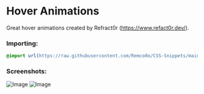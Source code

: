 # Hover Animations
Great hover animations created by Refract0r (https://www.refact0r.dev/).

### Importing:
```css
@import url(https://raw.githubusercontent.com/Remco0o/CSS-Snippets/main/Hover%20Animations/hover-animation.css);
```

### Screenshots:
<img src="https://media.discordapp.net/attachments/1175897848412389488/1179624460601524244/Animation3.gif?ex=66175863&amp;is=6604e363&amp;hm=d9a9cf4e30797354919e57cf4faf2c1f00ef011f2b0b872a6c681c24fe25403a&amp;=&amp;width=281&amp;height=331" alt="Image"/>
<img src="https://media.discordapp.net/attachments/1028106818368589824/1198153087416803368/Animation4.gif?ex=6610ec84&amp;is=65fe7784&amp;hm=3411348bf3b5c32af9dab0c5041b146b00a2174dfa66b277dc77f4b61b8990f3&amp;=&amp;width=293&amp;height=126" alt="Image"/>



